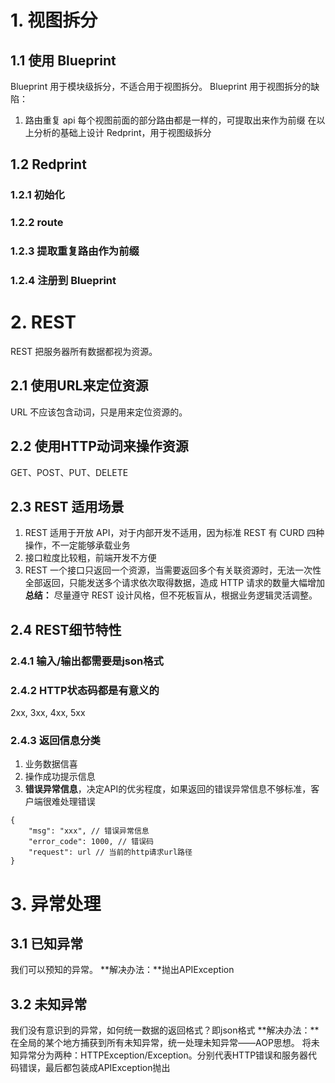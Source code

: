 # 1. 视图拆分
## 1.1 使用 Blueprint
Blueprint 用于模块级拆分，不适合用于视图拆分。
Blueprint 用于视图拆分的缺陷：
1. 路由重复
    api 每个视图前面的部分路由都是一样的，可提取出来作为前缀
在以上分析的基础上设计 Redprint，用于视图级拆分
## 1.2 Redprint
### 1.2.1 初始化
### 1.2.2 route
### 1.2.3 提取重复路由作为前缀
### 1.2.4 注册到 Blueprint
# 2. REST
REST 把服务器所有数据都视为资源。
## 2.1 使用URL来定位资源
URL 不应该包含动词，只是用来定位资源的。
## 2.2 使用HTTP动词来操作资源
GET、POST、PUT、DELETE
## 2.3 REST 适用场景
1. REST 适用于开放 API，对于内部开发不适用，因为标准 REST 有 CURD 四种操作，不一定能够承载业务
2. 接口粒度比较粗，前端开发不方便
3. REST 一个接口只返回一个资源，当需要返回多个有关联资源时，无法一次性全部返回，只能发送多个请求依次取得数据，造成 HTTP 请求的数量大幅增加
**总结：**
尽量遵守 REST 设计风格，但不死板盲从，根据业务逻辑灵活调整。
## 2.4 REST细节特性
### 2.4.1 输入/输出都需要是json格式
### 2.4.2 HTTP状态码都是有意义的
2xx, 3xx, 4xx, 5xx
### 2.4.3 返回信息分类
1. 业务数据信喜
2. 操作成功提示信息
3. **错误异常信息**，决定API的优劣程度，如果返回的错误异常信息不够标准，客户端很难处理错误
```
{
    "msg": "xxx", // 错误异常信息
    "error_code": 1000, // 错误码
    "request": url // 当前的http请求url路径
}
```
# 3. 异常处理
## 3.1 已知异常
我们可以预知的异常。
**解决办法：**抛出APIException
## 3.2 未知异常
我们没有意识到的异常，如何统一数据的返回格式？即json格式
**解决办法：**在全局的某个地方捕获到所有未知异常，统一处理未知异常——AOP思想。
将未知异常分为两种：HTTPException/Exception。分别代表HTTP错误和服务器代码错误，最后都包装成APIException抛出